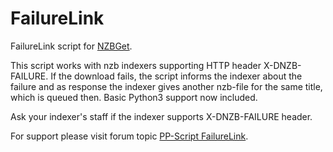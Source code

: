 # FailureLink
FailureLink script for [NZBGet](http://nzbget.net).

This script works with nzb indexers supporting HTTP header X-DNZB-FAILURE. If the download fails, the script informs the indexer about the failure and as response the indexer gives another nzb-file for the same title, which is queued then. Basic Python3 support now included.

Ask your indexer's staff if the indexer supports X-DNZB-FAILURE header.

For support please visit forum topic [PP-Script FailureLink](http://nzbget.net/forum/viewtopic.php?f=8&t=1481).
